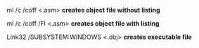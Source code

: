 ml /c /coff <.asm> **creates object file without listing**

ml /c /coff /Fl <.asm> **creates object file with listing**

Link32 /SUBSYSTEM:WINDOWS <.obj> **creates executable file**
